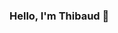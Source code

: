 ### Hello, I'm Thibaud 👋

<!--
**thibgn/thibgn** is a ✨ _special_ ✨ repository because its `README.md` (this file) appears on your GitHub profile.

Here are some ideas to get you started:

- 🔭 I’m currently working on ...
- 🌱 I’m currently learning ...
- 👯 I’m looking to collaborate on ...
- 🤔 I’m looking for help with ...
- 💬 Ask me about ...
- 📫 How to reach me: ...
- 😄 Pronouns: ...
- ⚡ Fun fact: ...

[![Thibgn's GitHub stats](https://github-readme-stats.vercel.app/api?username=thibgn&count_private=true&show_icons=true&theme=tokyonight](https://github.com/anuraghazra/github-readme-stats)
